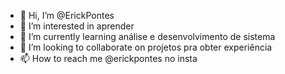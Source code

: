 - 👋 Hi, I’m @ErickPontes
- 👀 I’m interested in aprender 
- 🌱 I’m currently learning análise e
desenvolvimento de sistema
- 💞️ I’m looking to collaborate on projetos 
pra obter experiência 
- 📫 How to reach me @erickpontes no insta

<!---
ErickPontes/ErickPontes is a ✨ special ✨ repository because its `README.md` (this file) appears on your GitHub profile.
You can click the Preview link to take a look at your changes.
--->
